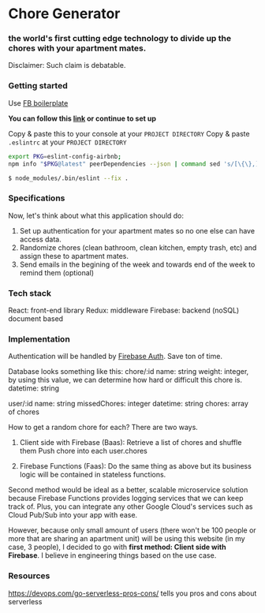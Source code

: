 # Chore Generator
### the world's first cutting edge technology to divide up the chores with your apartment mates.

Disclaimer: Such claim is debatable.

### Getting started

Use [FB boilerplate](https://github.com/facebookincubator/create-react-app)

**You can follow this [link](https://groundberry.github.io/development/2017/06/11/create-react-app-linting-all-the-things.html) or continue to set up**

Copy & paste this to your console at your `PROJECT DIRECTORY`
Copy & paste `.eslintrc` at your `PROJECT DIRECTORY`

```bash
export PKG=eslint-config-airbnb;
npm info "$PKG@latest" peerDependencies --json | command sed 's/[\{\},]//g ; s/: /@/g' | xargs npm install --save-dev "$PKG@latest"

$ node_modules/.bin/eslint --fix .
```

### Specifications
Now, let's think about what this application should do:
1. Set up authentication for your apartment mates so no one else can have access data.
2. Randomize chores (clean bathroom, clean kitchen, empty trash, etc) and assign these to apartment mates.
3. Send emails in the begining of the week and towards end of the week to remind them (optional)

### Tech stack
React: front-end library
Redux: middleware
Firebase: backend (noSQL) document based


### Implementation
Authentication will be handled by [Firebase Auth](https://firebase.google.com/docs/auth/). Save ton of time.

Database looks something like this:
chore/:id
  name: string
  weight: integer, by using this value, we can determine how hard or difficult this chore is.
  datetime: string

user/:id
  name: string
  missedChores: integer
  datetime: string
  chores: array of chores

How to get a random chore for each?
There are two ways.

1. Client side with Firebase (Baas):
  Retrieve a list of chores and shuffle them
  Push chore into each user.chores

2. Firebase Functions (Faas):
  Do the same thing as above but its business logic will be contained in stateless functions.

Second method would be ideal as a better, scalable microservice solution because Firebase Functions provides 
logging services that we can keep track of. Plus, you can integrate any other Google Cloud's services such as Cloud Pub/Sub into your
app with ease.

However, because only small amount of users (there won't be 100 people or more that are sharing an apartment unit) will be using this website (in my case, 3 people), I decided to go with **first method: Client side with Firebase**. I believe in engineering things based on the use case.



  



### Resources
https://devops.com/go-serverless-pros-cons/ tells you pros and cons about serverless